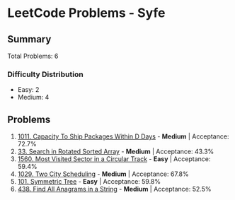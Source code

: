 # LeetCode Problems - Syfe

## Summary
Total Problems: 6

### Difficulty Distribution

- Easy: 2
- Medium: 4

## Problems

1. [1011. Capacity To Ship Packages Within D Days](https://leetcode.com/problems/capacity-to-ship-packages-within-d-days/) - **Medium** | Acceptance: 72.7%
2. [33. Search in Rotated Sorted Array](https://leetcode.com/problems/search-in-rotated-sorted-array/) - **Medium** | Acceptance: 43.3%
3. [1560. Most Visited Sector in  a Circular Track](https://leetcode.com/problems/most-visited-sector-in-a-circular-track/) - **Easy** | Acceptance: 59.4%
4. [1029. Two City Scheduling](https://leetcode.com/problems/two-city-scheduling/) - **Medium** | Acceptance: 67.8%
5. [101. Symmetric Tree](https://leetcode.com/problems/symmetric-tree/) - **Easy** | Acceptance: 59.8%
6. [438. Find All Anagrams in a String](https://leetcode.com/problems/find-all-anagrams-in-a-string/) - **Medium** | Acceptance: 52.5%